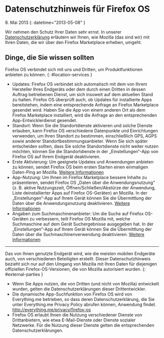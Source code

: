 # Datenschutzhinweis für Firefox OS

8\. Mai 2013
{: datetime="2013-05-08" }

Wir nehmen den Schutz Ihrer Daten sehr ernst. In unserer [Datenschutzerklärung](https://www.mozilla.org/de/privacy/) erläutern wir Ihnen, wie Mozilla (das sind wir) mit Ihren Daten, die wir über den Firefox Marketplace erheben, umgeht.

## Dinge, die Sie wissen sollten

Firefox OS verbindet sich mit uns und Dritten, um Produktfunktionen anbieten zu können.
{: #location-services }

* Updates: Firefox OS verbindet sich automatisch mit dem von Ihrem Hersteller Ihres Endgeräts oder dem durch einen Dritten in dessen Auftrag betriebenen Dienst, um sich insoweit auf dem aktuellen Stand zu halten. Firefox OS überprüft auch, ob Updates für installierte Apps bereitstehen, indem eine entsprechende Anfrage an Firefox Marketplace gesendet wird. Haben Sie die App von einem anderen Ort als dem Firefox Marketplace installiert, wird die Anfrage an den entsprechenden App-Entwicklerdienst gesendet.
* Standort: Wenn Sie die Standortdienste aktivieren und solche Dienste erlauben, kann Firefox OS verschiedene Datenpunkte und Einrichtungen verwenden, um Ihren Standort zu bestimmen, einschließlich GPS, AGPS sowie anderer Standortbestimmungsanbieter. Wenn Sie sich später entscheiden sollten, dass Sie solche Standortdienste nicht weiter nutzen möchten, können Sie die Standortdienste in der „Einstellungen“-App von Firefox OS auf Ihrem Endgerät deaktivieren.
* Erste Aktivierung: Um geeignete Updates und Anwendungen anbieten zu können, sendet Firefox OS beim ersten Starten einen einmaligen Daten-Ping an Mozilla. [Weitere Informationen](https://wiki.mozilla.org/FirefoxOS/Metrics)
* App-Nutzung: Um Ihnen im Firefox Marketplace bessere Inhalte zu präsentieren, sendet Firefox OS „Daten über die Anwendungsnutzung“ (z. B. aktive Nutzungszeit, Öffnen/Schließen/Abstürze der Anwendung, Liste deinstallierter Apps auf Firefox OS-Geräten) an Mozilla. In der „Einstellungen“-App auf Ihrem Gerät können Sie die Übermittlung der Daten über die Anwendungsnutzung deaktivieren. [Weitere Informationen](https://wiki.mozilla.org/FirefoxOS/Metrics/App_Usage)
* Angaben zum Suchmaschinenanbieter: Um die Suche auf Firefox OS-Geräten zu verbessern, teilt Firefox OS Mozilla mit, welche Suchmaschine auf dem Gerät Suchergebnisse ausgegeben hat. In der „Einstellungen“-App auf Ihrem Gerät können Sie die Übermittlung der Daten über die Suchmaschinenverwendung deaktivieren. [Weitere Informationen](https://wiki.mozilla.org/FirefoxOS/Metrics/App_Usage)

---------------------------------------

Das von Ihnen genutzte Endgerät wird, wie die meisten mobilen Endgeräte auch, von verschiedenen Beteiligten erstellt. Dieser Datenschutzhinweis bezieht sich nur auf den Umgang von Mozilla mit Ihren Daten für diejenigen offiziellen Firefox-OS-Versionen, die von Mozilla autorisiert wurden.
{: #external-parties }

* Wenn Sie Apps nutzen, die von Dritten (und nicht von Mozilla) entwickelt wurden, gelten die Datenschutzerklärungen dieser Drittentwickler.
* Die dynamische App-Suchfunktion von Firefox OS wird von Everything.me betrieben, so dass deren Datenschutzerklärung, die Sie unter Everything.me Privacy Policy abrufen können, Anwendung findet. <http://everything.me/privacy/firefox-os>
* Firefox OS erlaubt Ihnen die Nutzung verschiedener Dienste von Drittanbietern, wie etwa E-Mail-Dienste oder Dienste sozialer Netzwerke. Für die Nutzung dieser Dienste gelten die entsprechenden Datenschutzerklärungen.
